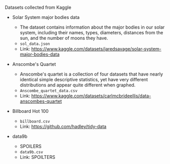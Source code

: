 Datasets collected from Kaggle

 - Solar System major bodies data
    - The dataset contains information about the major bodies in our solar system, including their names, types, diameters, distances from the sun, and the number of moons they have.
    - `sol_data.json`
    - Link: https://www.kaggle.com/datasets/jaredsavage/solar-system-major-bodies-data

 - Anscombe's Quartet
    - Anscombe's quartet is a collection of four datasets that have nearly identical simple descriptive statistics, yet have very different distributions and appear quite different when graphed.
    - `Anscombe_quartet_data.csv`
    - Link: https://www.kaggle.com/datasets/carlmcbrideellis/data-anscombes-quartet

 - Billboard Hot 100
    - `billboard.csv`
    - Link: https://github.com/hadley/tidy-data

 - data9b
    - SPOILERS
    - `data9b.csv`
    - Link: SPOILTERS

<!-- Not here yet
 - Iris Dataset
    - `iris.csv`
    - Link: https://www.kaggle.com/datasets/uciml/iris

 - Ukraine Conflict Twitter Dataset
    - `Ukraine_tweets.csv`
    - Link: https://www.kaggle.com/datasets/tariqsays/russiaukraine-conflict-twitter-dataset

 - Indian Movies
    - `indian movies.csv`
    - Link: https://www.kaggle.com/datasets/nareshbhat/indian-moviesimdb

 - Titanic Survival
    - `titanic.csv`
    - Link: https://www.kaggle.com/datasets/brendan45774/test-file

 - Car dataset
    - `carfeatures.csv`
    - Link: https://www.kaggle.com/datasets/CooperUnion/cardataset

 - Dog adoption
    - `dog_adoption.csv`
    - Link: https://www.kaggle.com/datasets/whenamancodes/dog-adoption/

 - California Wildfires
    - `California_Fire_Incidents.csv`
    - Link: https://www.kaggle.com/datasets/ananthu017/california-wildfire-incidents-20132020 -->
